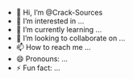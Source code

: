 - 👋 Hi, I’m @Crack-Sources
- 👀 I’m interested in ...
- 🌱 I’m currently learning ...
- 💞️ I’m looking to collaborate on ...
- 📫 How to reach me ...
- 😄 Pronouns: ...
- ⚡ Fun fact: ...

<!---
Crack-Sources/Crack-Sources is a ✨ special ✨ repository because its `README.md` (this file) appears on your GitHub profile.
You can click the Preview link to take a look at your changes.
--->
